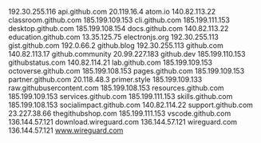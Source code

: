 192.30.255.116 api.github.com
20.119.16.4 atom.io
140.82.113.22 classroom.github.com
185.199.109.153 cli.github.com
185.199.111.153 desktop.github.com
185.199.108.154 docs.github.com
140.82.113.22 education.github.com
13.35.125.75 electronjs.org
192.30.255.113 gist.github.com
192.0.66.2 github.blog
192.30.255.113 github.com
140.82.113.17 github.community
20.99.227.183 github.dev
185.199.110.153 githubstatus.com
140.82.114.21 lab.github.com
185.199.109.153 octoverse.github.com
185.199.108.153 pages.github.com
185.199.109.153 partner.github.com
20.118.48.3 primer.style
185.199.109.133 raw.githubusercontent.com
185.199.108.153 resources.github.com
185.199.109.153 services.github.com
185.199.111.153 skills.github.com
185.199.108.153 socialimpact.github.com
140.82.114.22 support.github.com
23.227.38.66 thegithubshop.com
185.199.111.153 vscode.github.com
136.144.57.121 download.wireguard.com
136.144.57.121 wireguard.com
136.144.57.121 www.wireguard.com
